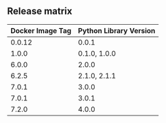 ## Release matrix

| Docker Image Tag | Python Library Version |
|------------------|------------------------|
| 0.0.12           | 0.0.1                  |
| 1.0.0            | 0.1.0, 1.0.0           |
| 6.0.0            | 2.0.0                  |
| 6.2.5            | 2.1.0, 2.1.1           |
| 7.0.1            | 3.0.0                  |
| 7.0.1            | 3.0.1                  |
| 7.2.0            | 4.0.0                  |
